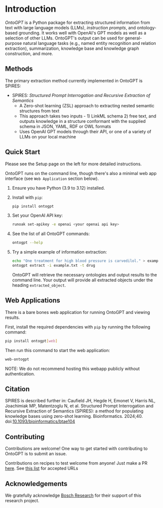 # Introduction

_OntoGPT_ is a Python package for extracting structured information from text with large language models (LLMs), _instruction prompts_, and ontology-based grounding. It works well with OpenAI's GPT models as well as a selection of other LLMs. OntoGPT's output can be used for general-purpose natural language tasks (e.g., named entity recognition and relation extraction), summarization, knowledge base and knowledge graph construction, and more.

## Methods

The primary extraction method currently implemented in OntoGPT is SPIRES:

* SPIRES: _Structured Prompt Interrogation and Recursive Extraction of Semantics_
  * A Zero-shot learning (ZSL) approach to extracting nested semantic structures from text
  * This approach takes two inputs - 1) LinkML schema 2) free text, and outputs knowledge in a structure conformant with the supplied schema in JSON, YAML, RDF or OWL formats
  * Uses OpenAI GPT models through their API, or one of a variety of LLMs on your local machine

## Quick Start

Please see the Setup page on the left for more detailed instructions.

OntoGPT runs on the command line, though there's also a minimal web app interface (see `Web Application` section below).

1. Ensure you have Python (3.9 to 3.12) installed.
2. Install with `pip`:

    ```bash
    pip install ontogpt
    ```

3. Set your OpenAI API key:

    ```bash
    runoak set-apikey -e openai <your openai api key>
    ```

4. See the list of all OntoGPT commands:

    ```bash
    ontogpt --help
    ```

5. Try a simple example of information extraction:

    ```bash
    echo "One treatment for high blood pressure is carvedilol." > example.txt
    ontogpt extract -i example.txt -t drug
    ```

    OntoGPT will retrieve the necessary ontologies and output results to the command line. Your output will provide all extracted objects under the heading `extracted_object`.

## Web Applications

There is a bare bones web application for running OntoGPT and viewing results.

First, install the required dependencies with `pip` by running the following command:

```bash
pip install ontogpt[web]
```

Then run this command to start the web application:

```bash
web-ontogpt
```

NOTE: We do not recommend hosting this webapp publicly without authentication.

## Citation

SPIRES is described further in: Caufield JH, Hegde H, Emonet V, Harris NL, Joachimiak MP, Matentzoglu N, et al. Structured Prompt Interrogation and Recursive Extraction of Semantics (SPIRES): a method for populating knowledge bases using zero-shot learning. Bioinformatics. 2024;40. doi:[10.1093/bioinformatics/btae104](http://dx.doi.org/10.1093/bioinformatics/btae104)

## Contributing

Contributions are welcome! One way to get started with contributing to OntoGPT is to submit an issue.

Contributions on recipes to test welcome from anyone! Just make a PR [here](https://github.com/monarch-initiative/ontogpt/blob/main/tests/input/recipe-urls.csv). See [this list](https://github.com/hhursev/recipe-scrapers) for accepted URLs

## Acknowledgements

We gratefully acknowledge [Bosch Research](https://www.bosch.com/research) for their support of this research project.
